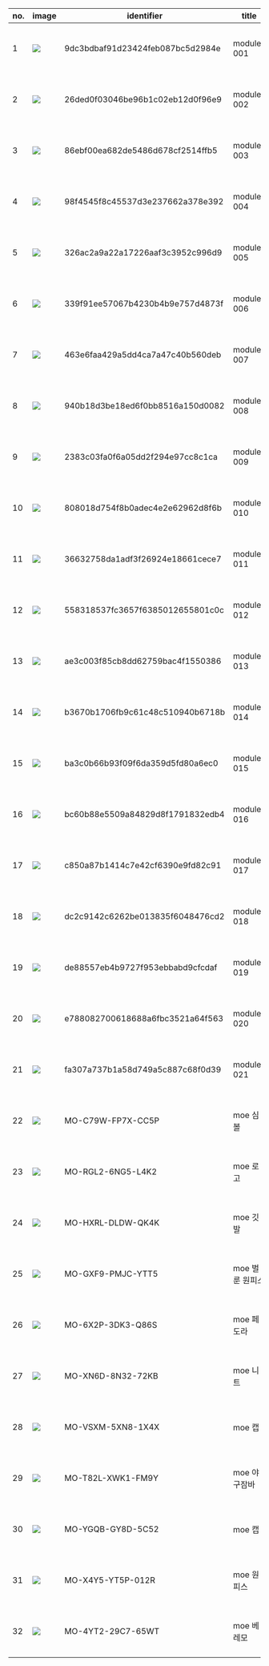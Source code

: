 | no.  | image                                                        | identifier                       | title           | Creator | Created    | dateAccepted | dateCopyrighted | publisher          | contributor | type                 | format                   | extent   | isFormatof | rights              |
| ---- | ------------------------------------------------------------ | -------------------------------- | --------------- | ------- | ---------- | ------------ | --------------- | ------------------ | ----------- | -------------------- | ------------------------ | -------- | ---------- | ------------------- |
| 1    | <img src="C:\Users\user\Desktop\museumofeveryone\9dc3bdbaf91d23424feb087bc5d2984e.jpg" style="zoom:100%;" /> | 9dc3bdbaf91d23424feb087bc5d2984e | modules 001     | 선우훈  | 2020-10-25 | 2020-11-02   | 2020-12-14      | 경기도어린이박물관 | 미팅룸      | interactive resource | application/octet-stream | 620 byte | QR codes   | 공공누리의 제 4유형 |
| 2    | ![](C:\Users\user\Desktop\museumofeveryone\26ded0f03046be96b1c02eb12d0f96e9.jpg) | 26ded0f03046be96b1c02eb12d0f96e9 | modules 002     | 선우훈  | 2020-10-25 | 2020-11-02   | 2020-12-14      | 경기도어린이박물관 | 미팅룸      | interactive resource | application/octet-stream | 620 byte | QR codes   | 공공누리의 제 4유형 |
| 3    | ![](C:\Users\user\Desktop\museumofeveryone\86ebf00ea682de5486d678cf2514ffb5.jpg) | 86ebf00ea682de5486d678cf2514ffb5 | modules 003     | 선우훈  | 2020-10-25 | 2020-11-02   | 2020-12-14      | 경기도어린이박물관 | 미팅룸      | interactive resource | application/octet-stream | 620 byte | QR codes   | 공공누리의 제 4유형 |
| 4    | ![](C:\Users\user\Desktop\museumofeveryone\98f4545f8c45537d3e237662a378e392.jpg) | 98f4545f8c45537d3e237662a378e392 | modules 004     | 선우훈  | 2020-10-25 | 2020-11-02   | 2020-12-14      | 경기도어린이박물관 | 미팅룸      | interactive resource | application/octet-stream | 620 byte | QR codes   | 공공누리의 제 4유형 |
| 5    | ![](C:\Users\user\Desktop\museumofeveryone\326ac2a9a22a17226aaf3c3952c996d9.jpg) | 326ac2a9a22a17226aaf3c3952c996d9 | modules 005     | 선우훈  | 2020-10-25 | 2020-11-02   | 2020-12-14      | 경기도어린이박물관 | 미팅룸      | interactive resource | application/octet-stream | 620 byte | QR codes   | 공공누리의 제 4유형 |
| 6    | ![](C:\Users\user\Desktop\museumofeveryone\339f91ee57067b4230b4b9e757d4873f.jpg) | 339f91ee57067b4230b4b9e757d4873f | modules 006     | 선우훈  | 2020-10-25 | 2020-11-02   | 2020-12-14      | 경기도어린이박물관 | 미팅룸      | interactive resource | application/octet-stream | 620 byte | QR codes   | 공공누리의 제 4유형 |
| 7    | ![](C:\Users\user\Desktop\museumofeveryone\463e6faa429a5dd4ca7a47c40b560deb.jpg) | 463e6faa429a5dd4ca7a47c40b560deb | modules 007     | 선우훈  | 2020-10-25 | 2020-11-02   | 2020-12-14      | 경기도어린이박물관 | 미팅룸      | interactive resource | application/octet-stream | 620 byte | QR codes   | 공공누리의 제 4유형 |
| 8    | ![](C:\Users\user\Desktop\museumofeveryone\940b18d3be18ed6f0bb8516a150d0082.jpg) | 940b18d3be18ed6f0bb8516a150d0082 | modules 008     | 선우훈  | 2020-10-25 | 2020-11-02   | 2020-12-14      | 경기도어린이박물관 | 미팅룸      | interactive resource | application/octet-stream | 620 byte | QR codes   | 공공누리의 제 4유형 |
| 9    | ![](C:\Users\user\Desktop\museumofeveryone\2383c03fa0f6a05dd2f294e97cc8c1ca.jpg) | 2383c03fa0f6a05dd2f294e97cc8c1ca | modules 009     | 선우훈  | 2020-10-25 | 2020-11-02   | 2020-12-14      | 경기도어린이박물관 | 미팅룸      | interactive resource | application/octet-stream | 620 byte | QR codes   | 공공누리의 제 4유형 |
| 10   | ![](C:\Users\user\Desktop\museumofeveryone\808018d754f8b0adec4e2e62962d8f6b.jpg) | 808018d754f8b0adec4e2e62962d8f6b | modules 010     | 선우훈  | 2020-10-25 | 2020-11-02   | 2020-12-14      | 경기도어린이박물관 | 미팅룸      | interactive resource | application/octet-stream | 620 byte | QR codes   | 공공누리의 제 4유형 |
| 11   | ![](C:\Users\user\Desktop\museumofeveryone\36632758da1adf3f26924e18661cece7.jpg) | 36632758da1adf3f26924e18661cece7 | modules 011     | 선우훈  | 2020-10-25 | 2020-11-02   | 2020-12-14      | 경기도어린이박물관 | 미팅룸      | interactive resource | application/octet-stream | 620 byte | QR codes   | 공공누리의 제 4유형 |
| 12   | ![](C:\Users\user\Desktop\museumofeveryone\558318537fc3657f6385012655801c0c.jpg) | 558318537fc3657f6385012655801c0c | modules 012     | 선우훈  | 2020-10-25 | 2020-11-02   | 2020-12-14      | 경기도어린이박물관 | 미팅룸      | interactive resource | application/octet-stream | 620 byte | QR codes   | 공공누리의 제 4유형 |
| 13   | ![](C:\Users\user\Desktop\museumofeveryone\ae3c003f85cb8dd62759bac4f1550386.jpg) | ae3c003f85cb8dd62759bac4f1550386 | modules 013     | 선우훈  | 2020-10-25 | 2020-11-02   | 2020-12-14      | 경기도어린이박물관 | 미팅룸      | interactive resource | application/octet-stream | 620 byte | QR codes   | 공공누리의 제 4유형 |
| 14   | ![](C:\Users\user\Desktop\museumofeveryone\b3670b1706fb9c61c48c510940b6718b.jpg) | b3670b1706fb9c61c48c510940b6718b | modules 014     | 선우훈  | 2020-10-25 | 2020-11-02   | 2020-12-14      | 경기도어린이박물관 | 미팅룸      | interactive resource | application/octet-stream | 620 byte | QR codes   | 공공누리의 제 4유형 |
| 15   | ![](C:\Users\user\Desktop\museumofeveryone\ba3c0b66b93f09f6da359d5fd80a6ec0.jpg) | ba3c0b66b93f09f6da359d5fd80a6ec0 | modules 015     | 선우훈  | 2020-10-25 | 2020-11-02   | 2020-12-14      | 경기도어린이박물관 | 미팅룸      | interactive resource | application/octet-stream | 620 byte | QR codes   | 공공누리의 제 4유형 |
| 16   | ![](C:\Users\user\Desktop\museumofeveryone\bc60b88e5509a84829d8f1791832edb4.jpg) | bc60b88e5509a84829d8f1791832edb4 | modules 016     | 선우훈  | 2020-10-25 | 2020-11-02   | 2020-12-14      | 경기도어린이박물관 | 미팅룸      | interactive resource | application/octet-stream | 620 byte | QR codes   | 공공누리의 제 4유형 |
| 17   | ![](C:\Users\user\Desktop\museumofeveryone\c850a87b1414c7e42cf6390e9fd82c91.jpg) | c850a87b1414c7e42cf6390e9fd82c91 | modules 017     | 선우훈  | 2020-10-25 | 2020-11-02   | 2020-12-14      | 경기도어린이박물관 | 미팅룸      | interactive resource | application/octet-stream | 620 byte | QR codes   | 공공누리의 제 4유형 |
| 18   | ![](C:\Users\user\Desktop\museumofeveryone\dc2c9142c6262be013835f6048476cd2.jpg) | dc2c9142c6262be013835f6048476cd2 | modules 018     | 선우훈  | 2020-10-25 | 2020-11-02   | 2020-12-14      | 경기도어린이박물관 | 미팅룸      | interactive resource | application/octet-stream | 620 byte | QR codes   | 공공누리의 제 4유형 |
| 19   | ![](C:\Users\user\Desktop\museumofeveryone\de88557eb4b9727f953ebbabd9cfcdaf.jpg) | de88557eb4b9727f953ebbabd9cfcdaf | modules 019     | 선우훈  | 2020-10-25 | 2020-11-02   | 2020-12-14      | 경기도어린이박물관 | 미팅룸      | interactive resource | application/octet-stream | 620 byte | QR codes   | 공공누리의 제 4유형 |
| 20   | ![](C:\Users\user\Desktop\museumofeveryone\e788082700618688a6fbc3521a64f563.jpg) | e788082700618688a6fbc3521a64f563 | modules 020     | 선우훈  | 2020-10-25 | 2020-11-02   | 2020-12-14      | 경기도어린이박물관 | 미팅룸      | interactive resource | application/octet-stream | 620 byte | QR codes   | 공공누리의 제 4유형 |
| 21   | ![](C:\Users\user\Desktop\museumofeveryone\fa307a737b1a58d749a5c887c68f0d39.jpg) | fa307a737b1a58d749a5c887c68f0d39 | modules 021     | 선우훈  | 2020-10-25 | 2020-11-02   | 2020-12-14      | 경기도어린이박물관 | 미팅룸      | interactive resource | application/octet-stream | 620 byte | QR codes   | 공공누리의 제 4유형 |
| 22   | ![](C:\Users\user\Desktop\d\dd\MO-C79W-FP7X-CC5P.jpg)        | MO-C79W-FP7X-CC5P                | moe 심볼        | 봉완선  | 2020-11-03 | 2020-11-03   | 2020-12-14      | 경기도어린이박물관 | 미팅룸      | interactive resource | application/octet-stream | -        | ID codes   | 공공누리의 제 4유형 |
| 23   | ![](C:\Users\user\Desktop\d\dd\MO-RGL2-6NG5-L4K2.jpg)        | MO-RGL2-6NG5-L4K2                | moe 로고        | 봉완선  | 2020-11-03 | 2020-11-03   | 2020-12-14      | 경기도어린이박물관 | 미팅룸      | interactive resource | application/octet-stream | -        | ID codes   | 공공누리의 제 4유형 |
| 24   | ![](C:\Users\user\Desktop\d\dd\MO-HXRL-DLDW-QK4K.jpg)        | MO-HXRL-DLDW-QK4K                | moe 깃발        | 봉완선  | 2020-11-03 | 2020-11-03   | 2020-12-14      | 경기도어린이박물관 | 미팅룸      | interactive resource | application/octet-stream | -        | ID codes   | 공공누리의 제 4유형 |
| 25   | ![](C:\Users\user\Desktop\d\dd\MO-GXF9-PMJC-YTT5.jpg)        | MO-GXF9-PMJC-YTT5                | moe 벌룬 원피스 | 봉완선  | 2020-11-03 | 2020-11-03   | 2020-12-14      | 경기도어린이박물관 | 미팅룸      | interactive resource | application/octet-stream | -        | ID codes   | 공공누리의 제 4유형 |
| 26   | ![](C:\Users\user\Desktop\d\dd\MO-6X2P-3DK3-Q86S.jpg)        | MO-6X2P-3DK3-Q86S                | moe 페도라      | 봉완선  | 2020-11-03 | 2020-11-03   | 2020-12-14      | 경기도어린이박물관 | 미팅룸      | interactive resource | application/octet-stream | -        | ID codes   | 공공누리의 제 4유형 |
| 27   | ![](C:\Users\user\Desktop\d\dd\MO-XN6D-8N32-72KB.jpg)        | MO-XN6D-8N32-72KB                | moe 니트        | 봉완선  | 2020-11-03 | 2020-11-03   | 2020-12-14      | 경기도어린이박물관 | 미팅룸      | interactive resource | application/octet-stream | -        | ID codes   | 공공누리의 제 4유형 |
| 28   | ![](C:\Users\user\Desktop\d\dd\MO-VSXM-5XN8-1X4X.jpg)        | MO-VSXM-5XN8-1X4X                | moe 캡          | 봉완선  | 2020-11-03 | 2020-11-03   | 2020-12-14      | 경기도어린이박물관 | 미팅룸      | interactive resource | application/octet-stream | -        | ID codes   | 공공누리의 제 4유형 |
| 29   | ![](C:\Users\user\Desktop\d\dd\MO-T82L-XWK1-FM9Y.jpg)        | MO-T82L-XWK1-FM9Y                | moe 야구잠바    | 봉완선  | 2020-11-03 | 2020-11-03   | 2020-12-14      | 경기도어린이박물관 | 미팅룸      | interactive resource | application/octet-stream | -        | ID codes   | 공공누리의 제 4유형 |
| 30   | ![](C:\Users\user\Desktop\d\dd\MO-YGQB-GY8D-5C52.jpg)        | MO-YGQB-GY8D-5C52                | moe 캡          | 봉완선  | 2020-11-03 | 2020-11-03   | 2020-12-14      | 경기도어린이박물관 | 미팅룸      | interactive resource | application/octet-stream | -        | ID codes   | 공공누리의 제 4유형 |
| 31   | ![](C:\Users\user\Desktop\d\dd\MO-X4Y5-YT5P-012R.jpg)        | MO-X4Y5-YT5P-012R                | moe 원피스      | 봉완선  | 2020-11-03 | 2020-11-03   | 2020-12-14      | 경기도어린이박물관 | 미팅룸      | interactive resource | application/octet-stream | -        | ID codes   | 공공누리의 제 4유형 |
| 32   | ![](C:\Users\user\Desktop\d\dd\MO-4YT2-29C7-65WT.jpg)        | MO-4YT2-29C7-65WT                | moe 베레모      | 봉완선  | 2020-11-03 | 2020-11-03   | 2020-12-14      | 경기도어린이박물관 | 미팅룸      | interactive resource | application/octet-stream | -        | ID codes   | 공공누리의 제 4유형 |
